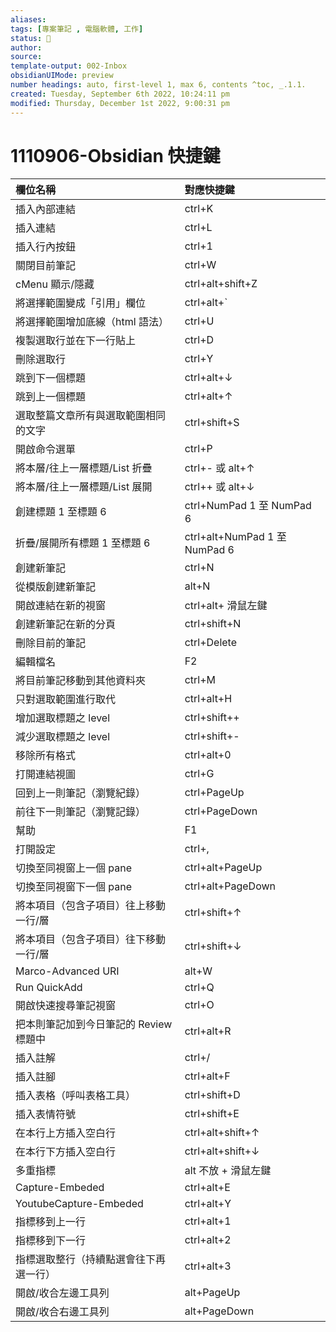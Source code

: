 ```yaml
---
aliases: 
tags: [專案筆記 , 電腦軟體, 工作]
status: 🌱
author: 
source: 
template-output: 002-Inbox
obsidianUIMode: preview
number headings: auto, first-level 1, max 6, contents ^toc, _.1.1.
created: Tuesday, September 6th 2022, 10:24:11 pm
modified: Thursday, December 1st 2022, 9:00:31 pm
---
```

# 1110906-Obsidian 快捷鍵


|    欄位名稱                             |    對應快捷鍵                            |
|:------------------------------------|:------------------------------------|
|    插入內部連結                           |    ctrl+K                           |
|    插入連結                             |    ctrl+L                           |
|    插入行內按鈕                           |    ctrl+1                           |
|    關閉目前筆記                           |    ctrl+W                           |
|    cMenu 顯示/隱藏                      |    ctrl+alt+shift+Z                 |
|    將選擇範圍變成「引用」欄位                    |    ctrl+alt+\`                      |
|    將選擇範圍增加底線（html 語法）               |    ctrl+U                           |
|    複製選取行並在下一行貼上                     |    ctrl+D                           |
|    刪除選取行                            |    ctrl+Y                           |
|    跳到下一個標題                          |    ctrl+alt+↓                       |
|    跳到上一個標題                          |    ctrl+alt+↑                       |
|    選取整篇文章所有與選取範圍相同的文字               |    ctrl+shift+S                     |
|    開啟命令選單                           |    ctrl+P                           |
|    將本層/往上一層標題/List 折疊               |    ctrl+- 或 alt+↑                   |
|    將本層/往上一層標題/List 展開               |    ctrl++ 或 alt+↓                   |
|    創建標題 1 至標題 6                     |    ctrl+NumPad 1 至 NumPad 6         |
|    折疊/展開所有標題 1 至標題 6                |    ctrl+alt+NumPad 1 至 NumPad 6     |
|    創建新筆記                            |    ctrl+N                           |
|    從模版創建新筆記                            |    alt+N                           |
|    開啟連結在新的視窗                       |    ctrl+alt+ 滑鼠左鍵                     |
|    創建新筆記在新的分頁                       |    ctrl+shift+N                     |
|    刪除目前的筆記                          |    ctrl+Delete                      |
|    編輯檔名                             |    F2                               |
|    將目前筆記移動到其他資料夾                    |    ctrl+M                           |
|    只對選取範圍進行取代                       |    ctrl+alt+H                       |
|    增加選取標題之 level                    |    ctrl+shift++                     |
|    減少選取標題之 level                    |    ctrl+shift+-                     |
|    移除所有格式                           |    ctrl+alt+0                       |
|    打開連結視圖                           |    ctrl+G                           |
|    回到上一則筆記（瀏覽紀錄）                    |    ctrl+PageUp                      |
|    前往下一則筆記（瀏覽記錄）                    |    ctrl+PageDown                    |
|    幫助                               |    F1                               |
|    打開設定                             |    ctrl+\,                          |
|    切換至同視窗上一個 pane                   |    ctrl+alt+PageUp                  |
|    切換至同視窗下一個 pane                   |    ctrl+alt+PageDown                |
|    將本項目（包含子項目）往上移動一行/層              |    ctrl+shift+↑                     |
|    將本項目（包含子項目）往下移動一行/層              |    ctrl+shift+↓                     |
|    Marco-Advanced URI               |    alt+W                            |
|    Run QuickAdd                     |    ctrl+Q                           |
|    開啟快速搜尋筆記視窗                     |    ctrl+O                           |
|    把本則筆記加到今日筆記的 Review 標題中          |     ctrl+alt+R                      |
|    插入註解                             |    ctrl+/                           |
|    插入註腳                             |    ctrl+alt+F                           |
|    插入表格（呼叫表格工具）                     |    ctrl+shift+D                     |
| 插入表情符號                              | ctrl+shift+E                        |  
| 在本行上方插入空白行                              | ctrl+alt+shift+↑                        |  
| 在本行下方插入空白行                              | ctrl+alt+shift+↓                        |  
| 多重指標                              | alt 不放 + 滑鼠左鍵                        |  
| Capture-Embeded                              | ctrl+alt+E                        |  
| YoutubeCapture-Embeded                              | ctrl+alt+Y                        |  
| 指標移到上一行                              | ctrl+alt+1                        |  
| 指標移到下一行                              | ctrl+alt+2                        |  
| 指標選取整行（持續點選會往下再選一行）                        | ctrl+alt+3                        |  
| 開啟/收合左邊工具列                        | alt+PageUp                        |  
| 開啟/收合右邊工具列                        | alt+PageDown                        |  

